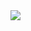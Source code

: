 <a href="https://github.com/anuraghazra/github-readme-stats">
  <img align="center" src="https://github-readme-stats.vercel.app/api?username=z3nnik&count_private=true&theme=tokyonight&show_icons=true" />
</a>

